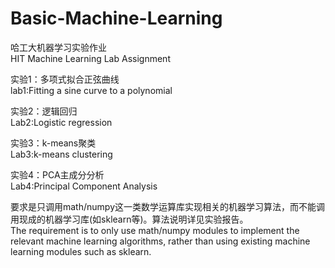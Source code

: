 # Basic-Machine-Learning
哈工大机器学习实验作业  
HIT Machine Learning Lab Assignment  
  
  
实验1：多项式拟合正弦曲线  
lab1:Fitting a sine curve to a polynomial  
  
实验2：逻辑回归  
Lab2:Logistic regression  
  
实验3：k-means聚类  
Lab3:k-means clustering  
  
实验4：PCA主成分分析  
Lab4:Principal Component Analysis  
  
  
要求是只调用math/numpy这一类数学运算库实现相关的机器学习算法，而不能调用现成的机器学习库(如sklearn等)。算法说明详见实验报告。  
The requirement is to only use math/numpy modules to implement the relevant machine learning algorithms, 
rather than using existing machine learning modules such as sklearn.  
